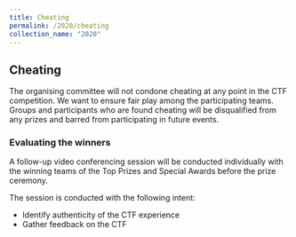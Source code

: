 ```yaml
---
title: Cheating
permalink: /2020/cheating
collection_name: "2020"
---
```


## Cheating

The organising committee will not condone cheating at any point in the CTF competition. 
We want to ensure fair play among the participating teams. 
Groups and participants who are found cheating will be disqualified from any prizes and barred from participating in future events.

### Evaluating the winners

A follow-up video conferencing session will be conducted individually with the winning teams of the Top Prizes and Special Awards before the prize ceremony. 

The session is conducted with the following intent:
* Identify authenticity of the CTF experience
* Gather feedback on the CTF
